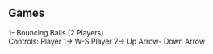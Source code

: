 ## Games <br>
1- Bouncing Balls (2 Players) <br>
Controls: Player 1-> W-S Player 2-> Up Arrow- Down Arrow
